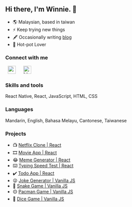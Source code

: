 ## Hi there, I'm Winnie. 👋

- 🌎 Malaysian, based in taiwan
- ⚡ Keep trying new things
- 🖋️ Occasionally writing [blog](https://winnie0609.github.io/blog/) 
- 🍲 Hot-pot Lover 

### Connect with me
&nbsp;&nbsp;<a href="mailto:winnieong0609@gmail.com"><img alt="medium" width="25" src="https://user-images.githubusercontent.com/49323767/116335304-3c040300-a809-11eb-9398-229b60be6812.png"></a>&nbsp;&nbsp;&nbsp;&nbsp;&nbsp;
<a href="/"><img alt="blog" width="25" src="https://user-images.githubusercontent.com/49323767/116332621-b2eacd00-a804-11eb-938f-491b553975f5.png"></a>&nbsp;&nbsp;&nbsp;&nbsp;

### Skills and tools
React Native, React, JavaScript, HTML, CSS

### Languages
Mandarin, English, Bahasa Melayu, Cantonese, Taiwanese

### Projects
 * 📺 [Netflix Clone | React](https://github.com/Winnie0609/netflix-clone-react)  
 * 🎞️ [Movie App | React](https://github.com/Winnie0609/movie-app)  
 * 😂 [Meme Generator | React](https://github.com/Winnie0609/meme-generator)  
 * ⌨️ [Typing Speed Test | React](https://github.com/Winnie0609/speed-test-app)  
 * ✔️ [Todo App | React](https://github.com/Winnie0609/todo-app)  
 * 😜 [Joke Generator | Vanilla JS](https://github.com/Winnie0609/joke-generator)  
 * 🐍 [Snake Game | Vanilla JS](https://github.com/Winnie0609/snake-game)  
 * 🟡 [Pacman Game | Vanilla JS](https://github.com/Winnie0609/pacman-game)  
 * 🎲 [Dice Game | Vanilla JS](https://github.com/Winnie0609/dice-game)  

<!--
**Winnie0609/winnie0609** is a ✨ _special_ ✨ repository because its `README.md` (this file) appears on your GitHub profile.

- 🔭 I’m currently working on ...
- 🌱 I’m currently learning ...
- 👯 I’m looking to collaborate on ...
- 🤔 I’m looking for help with ...
- 💬 Ask me about ...
- 📫 How to reach me: ...
- 😄 Pronouns: ...
- ⚡ Fun fact: ...
-->

